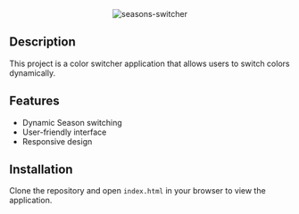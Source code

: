 <div align="center">
  <img src="https://nkb-backend-media-static-tenxiitian.s3.ap-south-1.amazonaws.com/tenxiitian_prod/programs/Tech+Programs/frontend-content/ccbp/coding-practice-questions/dynamic-webapps/seasons-switcher-v1.gif" alt="seasons-switcher" style="max-width: 300px;">
</div>

## Description

This project is a color switcher application that allows users to switch colors dynamically.

## Features

- Dynamic Season switching
- User-friendly interface
- Responsive design

## Installation

Clone the repository and open `index.html` in your browser to view the application.
